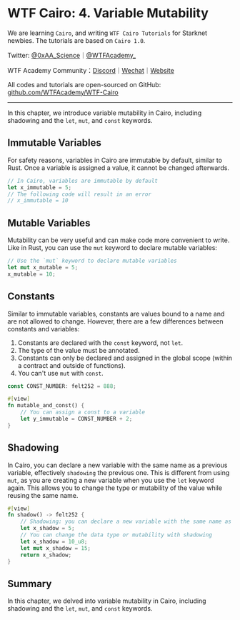 # WTF Cairo: 4. Variable Mutability

We are learning `Cairo`, and writing `WTF Cairo Tutorials` for Starknet newbies. The tutorials are based on `Cairo 1.0`.

Twitter: [@0xAA_Science](https://twitter.com/0xAA_Science)｜[@WTFAcademy_](https://twitter.com/WTFAcademy_)

WTF Academy Community：[Discord](https://discord.gg/5akcruXrsk)｜[Wechat](https://docs.google.com/forms/d/e/1FAIpQLSe4KGT8Sh6sJ7hedQRuIYirOoZK_85miz3dw7vA1-YjodgJ-A/viewform?usp=sf_link)｜[Website](https://wtf.academy)

All codes and tutorials are open-sourced on GitHub: [github.com/WTFAcademy/WTF-Cairo](https://github.com/WTFAcademy/WTF-Cairo)

---

In this chapter, we introduce variable mutability in Cairo, including shadowing and the `let`, `mut`, and `const` keywords.

## Immutable Variables

For safety reasons, variables in Cairo are immutable by default, similar to Rust. Once a variable is assigned a value, it cannot be changed afterwards.

```rust
// In Cairo, variables are immutable by default
let x_immutable = 5;
// The following code will result in an error
// x_immutable = 10
```

## Mutable Variables

Mutability can be very useful and can make code more convenient to write. Like in Rust, you can use the `mut` keyword to declare mutable variables:

```rust
// Use the `mut` keyword to declare mutable variables
let mut x_mutable = 5;
x_mutable = 10;
```

## Constants

Similar to immutable variables, constants are values bound to a name and are not allowed to change. However, there are a few differences between constants and variables:

1. Constants are declared with the `const` keyword, not `let`.
2. The type of the value must be annotated.
3. Constants can only be declared and assigned in the global scope (within a contract and outside of functions).
4. You can't use `mut` with `const`.

```rust
const CONST_NUMBER: felt252 = 888;

#[view]
fn mutable_and_const() {
    // You can assign a const to a variable
    let y_immutable = CONST_NUMBER + 2;
}
```

## Shadowing

In Cairo, you can declare a new variable with the same name as a previous variable, effectively `shadowing` the previous one. This is different from using `mut`, as you are creating a new variable when you use the `let` keyword again. This allows you to change the type or mutability of the value while reusing the same name.

```rust
#[view]
fn shadow() -> felt252 {
    // Shadowing: you can declare a new variable with the same name as previous ones.
    let x_shadow = 5;
    // You can change the data type or mutability with shadowing
    let x_shadow = 10_u8;
    let mut x_shadow = 15;
    return x_shadow;
}
```

## Summary

In this chapter, we delved into variable mutability in Cairo, including shadowing and the `let`, `mut`, and `const` keywords.